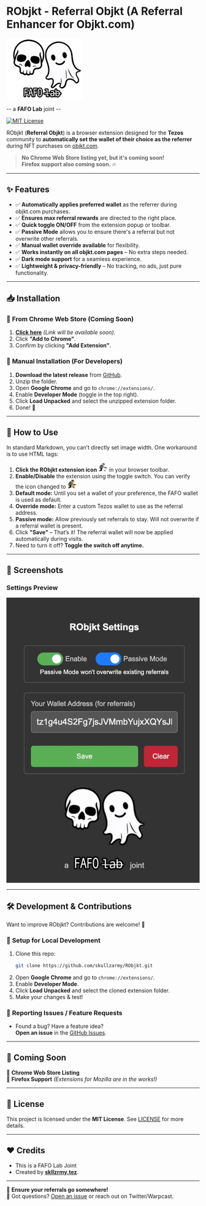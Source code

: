 # RObjkt - Referral Objkt (A Referral Enhancer for Objkt.com)

![a FAFO Lab joint](fafo-logo-200.png)

-- a **FAFO Lab** joint --

[![MIT License](https://img.shields.io/badge/license-MIT-blue.svg)](LICENSE)

RObjkt (**Referral Objkt**) is a browser extension designed for the **Tezos** community to **automatically set the wallet of their choice as the referrer** during NFT purchases on [objkt.com](https://objkt.com).

> **No Chrome Web Store listing yet, but it's coming soon!**  
> **Firefox support also coming soon.** 🔥

---

## ✨ Features

-   ✅ **Automatically applies preferred wallet** as the referrer during objkt.com purchases.
-   ✅ **Ensures max referral rewards** are directed to the right place.
-   ✅ **Quick toggle ON/OFF** from the extension popup or toolbar.
-   ✅ **Passive Mode** allows you to ensure there's a referral but not overwrite other referrals.
-   ✅ **Manual wallet override available** for flexibility.
-   ✅ **Works instantly on all objkt.com pages** – No extra steps needed.
-   ✅ **Dark mode support** for a seamless experience.
-   ✅ **Lightweight & privacy-friendly** – No tracking, no ads, just pure functionality.

---

## 📥 Installation

### 🔹 **From Chrome Web Store (Coming Soon)**

1. **[Click here](#)** _(Link will be available soon)._
2. Click **"Add to Chrome"**.
3. Confirm by clicking **"Add Extension"**.

### 🔹 **Manual Installation (For Developers)**

1. **Download the latest release** from [GitHub](https://github.com/skullzarmy/RObjkt/releases).
2. Unzip the folder.
3. Open **Google Chrome** and go to `chrome://extensions/`.
4. Enable **Developer Mode** (toggle in the top right).
5. Click **Load Unpacked** and select the unzipped extension folder.
6. Done! 🎉

---

## 🔧 How to Use

In standard Markdown, you can’t directly set image width. One workaround is to use HTML tags:

1. **Click the RObjkt extension icon** <img src="icon-off.png" alt="RObjkt extension icon off" width="24" /> in your browser toolbar.
1. **Enable/Disable** the extension using the toggle switch. You can verify the icon changed to <img src="icon-on.png" alt="RObjkt extension icon on" width="24">
1. **Default mode:** Until you set a wallet of your preference, the FAFO wallet is used as default.
1. **Override mode:** Enter a custom Tezos wallet to use as the referral address.
1. **Passive mode:** Allow previously set referrals to stay. Will not overwrite if a referral wallet is present.
1. Click **"Save"** – That’s it! The referral wallet will now be applied automatically during visits.
1. Need to turn it off? **Toggle the switch off anytime.**

---

## 📸 Screenshots

### Settings Preview

![Settings](./settings.webp)

---

## 🛠️ Development & Contributions

Want to improve RObjkt? Contributions are welcome! 🎉

### 🔹 **Setup for Local Development**

1. Clone this repo:
    ```bash
    git clone https://github.com/skullzarmy/RObjkt.git
    ```
2. Open **Google Chrome** and go to `chrome://extensions/`.
3. Enable **Developer Mode**.
4. Click **Load Unpacked** and select the cloned extension folder.
5. Make your changes & test!

### 🔹 **Reporting Issues / Feature Requests**

-   Found a bug? Have a feature idea?  
    **Open an issue** in the [GitHub Issues](https://github.com/skullzarmy/RObjkt/issues).

---

## 🚀 Coming Soon

🔹 **Chrome Web Store Listing**  
🔹 **Firefox Support** _(Extensions for Mozilla are in the works!)_

---

## 📜 License

This project is licensed under the **MIT License**. See [LICENSE](LICENSE) for more details.

---

## ❤️ Credits

-   This is a FAFO Lab Joint
-   Created by [**skllzrmy.tez**](https://github.com/skullzarmy).

---

🔹 **Ensure your referrals go somewhere!**  
💬 Got questions? [Open an issue](https://github.com/skullzarmy/RObjkt/issues) or reach out on Twitter/Warpcast.
